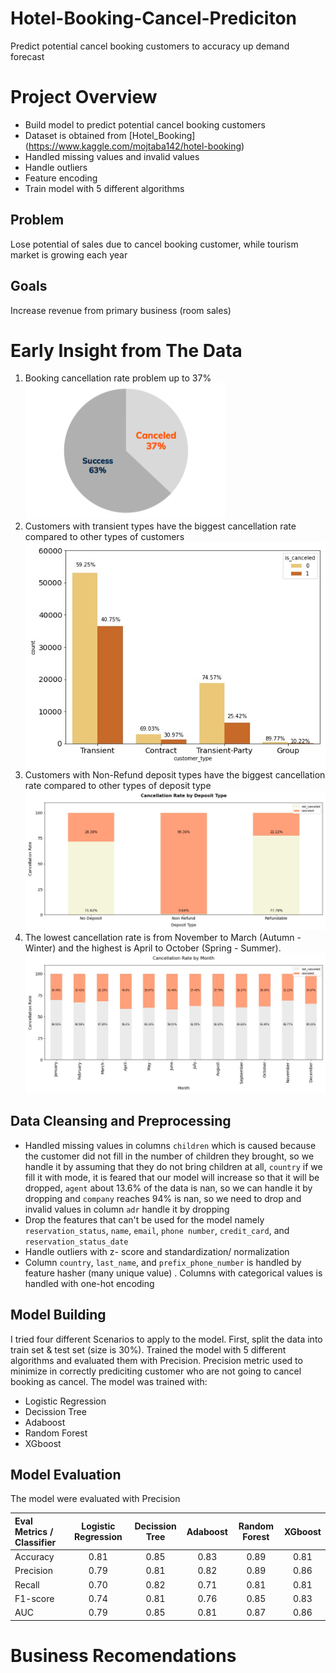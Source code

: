 # Hotel-Booking-Cancel-Prediciton 
Predict potential cancel booking customers to accuracy up demand forecast

# Project Overview
- Build model to predict potential cancel booking customers
- Dataset is obtained from [Hotel_Booking] (https://www.kaggle.com/mojtaba142/hotel-booking)
- Handled missing values and invalid values 
- Handle outliers 
- Feature encoding
- Train model with 5 different algorithms


## Problem
Lose potential of sales due to cancel booking customer, while tourism market is growing each year

## Goals
Increase revenue from primary business (room sales)

# Early Insight from The Data
1. Booking cancellation rate problem up to 37%
![](https://github.com/muhfadilf/Hotel-Booking-Cancel-Prediciton/blob/main/images/booking_cancellation_rate.png)
2. Customers with transient types have the biggest cancellation rate compared to other types of customers
![](https://github.com/muhfadilf/Hotel-Booking-Cancel-Prediciton/blob/main/images/customer_type.jpg)
3. Customers with Non-Refund deposit types have the biggest cancellation rate compared to other types of deposit type
![](https://github.com/muhfadilf/Hotel-Booking-Cancel-Prediciton/blob/main/images/deposit_type_2.jpg)
4. The lowest cancellation rate is from November to March (Autumn - Winter) and the highest is April to October (Spring - Summer).
![](https://github.com/muhfadilf/Hotel-Booking-Cancel-Prediciton/blob/main/images/Cancellation_rate_month.jpg)

## Data Cleansing and Preprocessing
- Handled missing values in columns `children`  which is caused because the customer did not fill in the number of children they brought, so we handle it by assuming that they do not bring children at all, `country` if we fill it with mode, it is feared that our model will increase so that it will be dropped, `agent` about 13.6% of the data is nan, so we can handle it by dropping and `company` reaches 94% is nan, so we need to drop and invalid values in column `adr` handle it by dropping
- Drop the features that can't be used for the model namely `reservation_status`, `name`, `email`, `phone number`, `credit_card`, and `reservation_status_date`
- Handle outliers with z- score and standardization/ normalization
- Column `country`, `last_name`, and `prefix_phone_number` is handled by feature hasher (many unique value) . Columns with categorical values is handled with one-hot encoding

## Model Building
I tried four different Scenarios to apply to the model. First, split the data into train set & test set (size is 30%). Trained the model with 5 different algorithms and evaluated them with Precision. Precision metric used to minimize in correctly prediciting customer who are not going to cancel booking as cancel. The model was trained with:

- Logistic Regression
- Decission Tree
- Adaboost
- Random Forest
- XGboost

## Model Evaluation
The model were evaluated with Precision

| Eval Metrics / Classifier | Logistic Regression | Decission Tree | Adaboost | Random Forest | XGboost |
| :---                      |    :----:           |    :---:       | :---:    | :---:         | :---:   |
| Accuracy                  | 0.81                | 0.85           | 0.83     | 0.89          | 0.81    |
| Precision                 | 0.79                | 0.81           | 0.82     | 0.89          | 0.86    |
| Recall                    | 0.70                | 0.82           | 0.71     | 0.81          | 0.81    |
| F1-score                  | 0.74                | 0.81           | 0.76     | 0.85          | 0.83    |
| AUC                       | 0.79                | 0.85           | 0.81     | 0.87          | 0.86    |

# Business Recomendations
